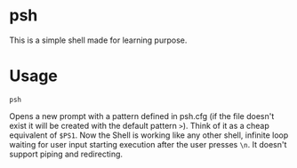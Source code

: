 # psh
This is a simple shell made for learning purpose.

# Usage

```
psh 
```
Opens a new prompt with a pattern defined in psh.cfg (if the file doesn't exist it will be created with the default pattern `>`). Think of it as a cheap equivalent of `$PS1`.
Now the Shell is working like any other shell, infinite loop waiting for user input starting execution after the user presses `\n`. 
It doesn't support piping and redirecting.
